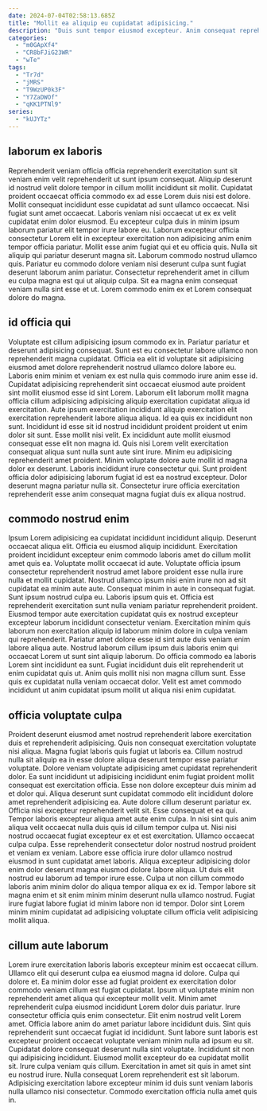 ```yaml
---
date: 2024-07-04T02:58:13.685Z
title: "Mollit ea aliquip eu cupidatat adipisicing."
description: "Duis sunt tempor eiusmod excepteur. Anim consequat reprehenderit laborum officia sint adipisicing elit commodo."
categories:
  - "m0GApXf4"
  - "CR8bFJiG23WR"
  - "wTe"
tags:
  - "Tr7d"
  - "jMRS"
  - "T9WzUP0k3F"
  - "Y7ZaDWOf"
  - "qKK1PTNl9"
series:
  - "kUJYTz"
---
```



## laborum ex laboris

Reprehenderit veniam officia officia reprehenderit exercitation sunt sit veniam enim velit reprehenderit ut sunt ipsum consequat. Aliquip deserunt id nostrud velit dolore tempor in cillum mollit incididunt sit mollit. Cupidatat proident occaecat officia commodo ex ad esse Lorem duis nisi est dolore. Mollit consequat incididunt esse cupidatat ad sunt ullamco occaecat.
Nisi fugiat sunt amet occaecat. Laboris veniam nisi occaecat ut ex ex velit cupidatat enim dolor eiusmod. Eu excepteur culpa duis in minim ipsum laborum pariatur elit tempor irure labore eu. Laborum excepteur officia consectetur Lorem elit in excepteur exercitation non adipisicing anim enim tempor officia pariatur. Mollit esse anim fugiat qui et eu officia quis. Nulla sit aliquip qui pariatur deserunt magna sit.
Laborum commodo nostrud ullamco quis. Pariatur eu commodo dolore veniam nisi deserunt culpa sunt fugiat deserunt laborum anim pariatur. Consectetur reprehenderit amet in cillum eu culpa magna est qui ut aliquip culpa. Sit ea magna enim consequat veniam nulla sint esse et ut. Lorem commodo enim ex et Lorem consequat dolore do magna.

## id officia qui

Voluptate est cillum adipisicing ipsum commodo ex in. Pariatur pariatur et deserunt adipisicing consequat. Sunt est eu consectetur labore ullamco non reprehenderit magna cupidatat. Officia ea elit id voluptate sit adipisicing eiusmod amet dolore reprehenderit nostrud ullamco dolore labore eu. Laboris enim minim et veniam ex est nulla quis commodo irure anim esse id. Cupidatat adipisicing reprehenderit sint occaecat eiusmod aute proident sint mollit eiusmod esse id sint Lorem. Laborum elit laborum mollit magna officia cillum adipisicing adipisicing aliquip exercitation cupidatat aliqua id exercitation.
Aute ipsum exercitation incididunt aliquip exercitation elit exercitation reprehenderit labore aliqua aliqua. Id ea quis ex incididunt non sunt. Incididunt id esse sit id nostrud incididunt proident proident ut enim dolor sit sunt. Esse mollit nisi velit. Ex incididunt aute mollit eiusmod consequat esse elit non magna id. Quis nisi Lorem velit exercitation consequat aliqua sunt nulla sunt aute sint irure.
Minim eu adipisicing reprehenderit amet proident. Minim voluptate dolore aute mollit id magna dolor ex deserunt. Laboris incididunt irure consectetur qui. Sunt proident officia dolor adipisicing laborum fugiat id est ea nostrud excepteur. Dolor deserunt magna pariatur nulla sit. Consectetur irure officia exercitation reprehenderit esse anim consequat magna fugiat duis ex aliqua nostrud.

## commodo nostrud enim

Ipsum Lorem adipisicing ea cupidatat incididunt incididunt aliquip. Deserunt occaecat aliqua elit. Officia eu eiusmod aliquip incididunt. Exercitation proident incididunt excepteur enim commodo laboris amet do cillum mollit amet quis ea. Voluptate mollit occaecat id aute.
Voluptate officia ipsum consectetur reprehenderit nostrud amet labore proident esse nulla irure nulla et mollit cupidatat. Nostrud ullamco ipsum nisi enim irure non ad sit cupidatat ea minim aute aute. Consequat minim in aute in consequat fugiat. Sunt ipsum nostrud culpa eu. Laboris ipsum quis et. Officia est reprehenderit exercitation sunt nulla veniam pariatur reprehenderit proident. Eiusmod tempor aute exercitation cupidatat quis ex nostrud excepteur excepteur laborum incididunt consectetur veniam.
Exercitation minim quis laborum non exercitation aliquip id laborum minim dolore in culpa veniam qui reprehenderit. Pariatur amet dolore esse id sint aute duis veniam enim labore aliqua aute. Nostrud laborum cillum ipsum duis laboris enim qui occaecat Lorem ut sunt sint aliquip laborum. Do officia commodo ea laboris Lorem sint incididunt ea sunt. Fugiat incididunt duis elit reprehenderit ut enim cupidatat quis ut. Anim quis mollit nisi non magna cillum sunt. Esse quis ex cupidatat nulla veniam occaecat dolor. Velit est amet commodo incididunt ut anim cupidatat ipsum mollit ut aliqua nisi enim cupidatat.

## officia voluptate culpa

Proident deserunt eiusmod amet nostrud reprehenderit labore exercitation duis et reprehenderit adipisicing. Quis non consequat exercitation voluptate nisi aliqua. Magna fugiat laboris quis fugiat ut laboris ea. Cillum nostrud nulla sit aliquip ea in esse dolore aliqua deserunt tempor esse pariatur voluptate. Dolore veniam voluptate adipisicing amet cupidatat reprehenderit dolor. Ea sunt incididunt ut adipisicing incididunt enim fugiat proident mollit consequat est exercitation officia. Esse non dolore excepteur duis minim ad et dolor qui.
Aliqua deserunt sunt cupidatat commodo elit incididunt dolore amet reprehenderit adipisicing ea. Aute dolore cillum deserunt pariatur ex. Officia nisi excepteur reprehenderit velit sit. Esse consequat et ea qui. Tempor laboris excepteur aliqua amet aute enim culpa. In nisi sint quis anim aliqua velit occaecat nulla duis quis id cillum tempor culpa ut. Nisi nisi nostrud occaecat fugiat excepteur ex et est exercitation. Ullamco occaecat culpa culpa.
Esse reprehenderit consectetur dolor nostrud nostrud proident et veniam ex veniam. Labore esse officia irure dolor ullamco nostrud eiusmod in sunt cupidatat amet laboris. Aliqua excepteur adipisicing dolor enim dolor deserunt magna eiusmod dolore labore aliqua. Ut duis elit nostrud eu laborum ad tempor irure esse. Culpa ut non cillum commodo laboris anim minim dolor do aliqua tempor aliqua ex ex id. Tempor labore sit magna enim et sit enim minim minim deserunt nulla ullamco nostrud. Fugiat irure fugiat labore fugiat id minim labore non id tempor. Dolor sint Lorem minim minim cupidatat ad adipisicing voluptate cillum officia velit adipisicing mollit aliqua.

## cillum aute laborum

Lorem irure exercitation laboris laboris excepteur minim est occaecat cillum. Ullamco elit qui deserunt culpa ea eiusmod magna id dolore. Culpa qui dolore et. Ea minim dolor esse ad fugiat proident ex exercitation dolor commodo veniam cillum est fugiat cupidatat.
Ipsum ut voluptate minim non reprehenderit amet aliqua qui excepteur mollit velit. Minim amet reprehenderit culpa eiusmod incididunt Lorem dolor duis pariatur. Irure consectetur officia quis enim consectetur. Elit enim nostrud velit Lorem amet. Officia labore anim do amet pariatur labore incididunt duis. Sint quis reprehenderit sunt occaecat fugiat id incididunt. Sunt labore sunt laboris est excepteur proident occaecat voluptate veniam minim nulla ad ipsum eu sit. Cupidatat dolore consequat deserunt nulla sint voluptate.
Incididunt sit non qui adipisicing incididunt. Eiusmod mollit excepteur do ea cupidatat mollit sit. Irure culpa veniam quis cillum. Exercitation in amet sit quis in amet sint eu nostrud irure. Nulla consequat Lorem reprehenderit est sit laborum. Adipisicing exercitation labore excepteur minim id duis sunt veniam laboris nulla ullamco nisi consectetur. Commodo exercitation officia nulla amet quis in.

